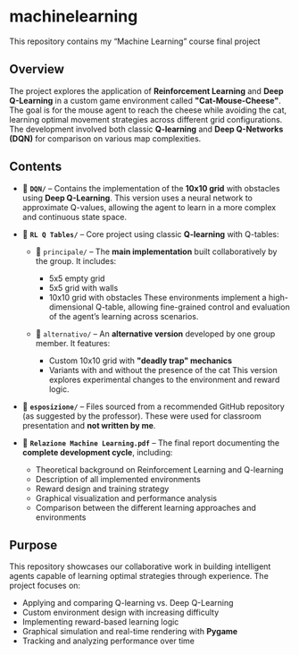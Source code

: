 # machinelearning
This repository contains my “Machine Learning” course final project

## Overview

The project explores the application of **Reinforcement Learning** and **Deep Q-Learning** in a custom game environment called **"Cat-Mouse-Cheese"**. The goal is for the mouse agent to reach the cheese while avoiding the cat, learning optimal movement strategies across different grid configurations. The development involved both classic **Q-learning** and **Deep Q-Networks (DQN)** for comparison on various map complexities.

## Contents

* 📁 **`DQN/`** – Contains the implementation of the **10x10 grid** with obstacles using **Deep Q-Learning**. This version uses a neural network to approximate Q-values, allowing the agent to learn in a more complex and continuous state space.

* 📁 **`RL Q Tables/`** – Core project using classic **Q-learning** with Q-tables:

  * 📁 `principale/` – The **main implementation** built collaboratively by the group. It includes:

    * 5x5 empty grid
    * 5x5 grid with walls
    * 10x10 grid with obstacles
      These environments implement a high-dimensional Q-table, allowing fine-grained control and evaluation of the agent’s learning across scenarios.

  * 📁 `alternativo/` – An **alternative version** developed by one group member. It features:

    * Custom 10x10 grid with **"deadly trap" mechanics**
    * Variants with and without the presence of the cat
      This version explores experimental changes to the environment and reward logic.

* 📁 **`esposizione/`** – Files sourced from a recommended GitHub repository (as suggested by the professor). These were used for classroom presentation and **not written by me**.

* 📄 **`Relazione Machine Learning.pdf`** – The final report documenting the **complete development cycle**, including:

  * Theoretical background on Reinforcement Learning and Q-learning
  * Description of all implemented environments
  * Reward design and training strategy
  * Graphical visualization and performance analysis
  * Comparison between the different learning approaches and environments

## Purpose

This repository showcases our collaborative work in building intelligent agents capable of learning optimal strategies through experience. The project focuses on:

* Applying and comparing Q-learning vs. Deep Q-Learning
* Custom environment design with increasing difficulty
* Implementing reward-based learning logic
* Graphical simulation and real-time rendering with **Pygame**
* Tracking and analyzing performance over time
